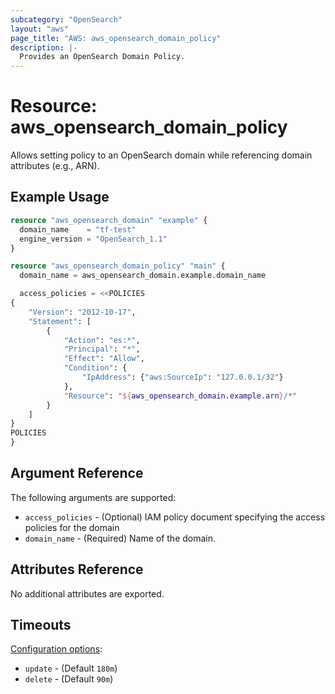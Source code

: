 ```yaml
---
subcategory: "OpenSearch"
layout: "aws"
page_title: "AWS: aws_opensearch_domain_policy"
description: |-
  Provides an OpenSearch Domain Policy.
---
```


# Resource: aws_opensearch_domain_policy

Allows setting policy to an OpenSearch domain while referencing domain attributes (e.g., ARN).

## Example Usage

```terraform
resource "aws_opensearch_domain" "example" {
  domain_name    = "tf-test"
  engine_version = "OpenSearch_1.1"
}

resource "aws_opensearch_domain_policy" "main" {
  domain_name = aws_opensearch_domain.example.domain_name

  access_policies = <<POLICIES
{
    "Version": "2012-10-17",
    "Statement": [
        {
            "Action": "es:*",
            "Principal": "*",
            "Effect": "Allow",
            "Condition": {
                "IpAddress": {"aws:SourceIp": "127.0.0.1/32"}
            },
            "Resource": "${aws_opensearch_domain.example.arn}/*"
        }
    ]
}
POLICIES
}
```

## Argument Reference

The following arguments are supported:

* `access_policies` - (Optional) IAM policy document specifying the access policies for the domain
* `domain_name` - (Required) Name of the domain.

## Attributes Reference

No additional attributes are exported.

## Timeouts

[Configuration options](https://www.terraform.io/docs/configuration/blocks/resources/syntax.html#operation-timeouts):

* `update` - (Default `180m`)
* `delete` - (Default `90m`)
